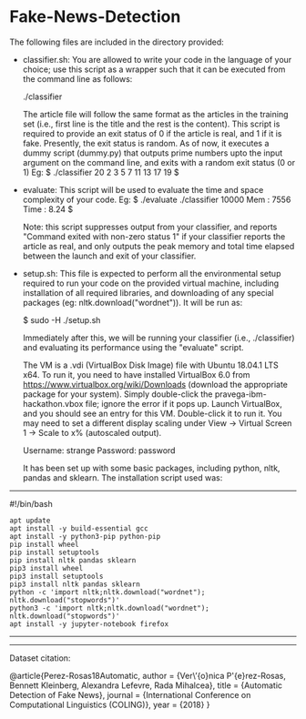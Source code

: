 # Fake-News-Detection

The following files are included in the directory provided:

* classifier.sh: You are allowed to write your code in the language of your choice; use this script as a wrapper such that it can be executed from the command line as follows:

    ./classifier <path to article file>

    The article file will follow the same format as the articles in the training set (i.e., first line is the title and the rest is the content). This script is required to provide an exit status of 0 if the article is real, and 1 if it is fake. Presently, the exit status is random. As of now, it executes a dummy script (dummy.py) that outputs prime numbers upto the input argument on the command line, and exits with a random exit status (0 or 1)
    Eg: $ ./classifier 20
    2 3 5 7 11 13 17 19
    $

* evaluate: This script will be used to evaluate the time and space complexity of your code.
    Eg: $ ./evaluate ./classifier 10000
    Mem  : 7556
    Time : 8.24
    $

    Note: this script suppresses output from your classifier, and reports "Command exited with non-zero status 1" if your classifier reports the article as real, and only outputs the peak memory and total time elapsed between the launch and exit of your classifier.

* setup.sh: This file is expected to perform all the environmental setup required to run your code on the provided virtual machine, including installation of all required libraries, and downloading of any special packages (eg: nltk.download("wordnet")). It will be run as:

    $ sudo -H ./setup.sh

    Immediately after this, we will be running your classifier (i.e., ./classifier) and evaluating its performance using the "evaluate" script.

    The VM is a .vdi (VirtualBox Disk Image) file with Ubuntu 18.04.1 LTS x64. To run it, you need to have installed VirtualBox 6.0 from https://www.virtualbox.org/wiki/Downloads (download the appropriate package for your system). Simply double-click the pravega-ibm-hackathon.vbox file; ignore the error if it pops up. Launch VirtualBox, and you should see an entry for this VM. Double-click it to run it. You may need to set a different display scaling under View -> Virtual Screen 1 -> Scale to x% (autoscaled output).

    Username: strange
    Password: password

    It has been set up with some basic packages, including python, nltk, pandas and sklearn. The installation script used was:

---
#!/bin/bash

    apt update
    apt install -y build-essential gcc
    apt install -y python3-pip python-pip
    pip install wheel
    pip install setuptools
    pip install nltk pandas sklearn
    pip3 install wheel
    pip3 install setuptools
    pip3 install nltk pandas sklearn
    python -c 'import nltk;nltk.download("wordnet"); nltk.download("stopwords")'
    python3 -c 'import nltk;nltk.download("wordnet"); nltk.download("stopwords")'
    apt install -y jupyter-notebook firefox
---


---------------------------

Dataset citation:

@article{Perez-Rosas18Automatic,
author = {Ver\’{o}nica P\'{e}rez-Rosas, Bennett Kleinberg, Alexandra Lefevre, Rada Mihalcea},
title = {Automatic Detection of Fake News},
journal = {International Conference on Computational Linguistics (COLING)},
year = {2018}
}

